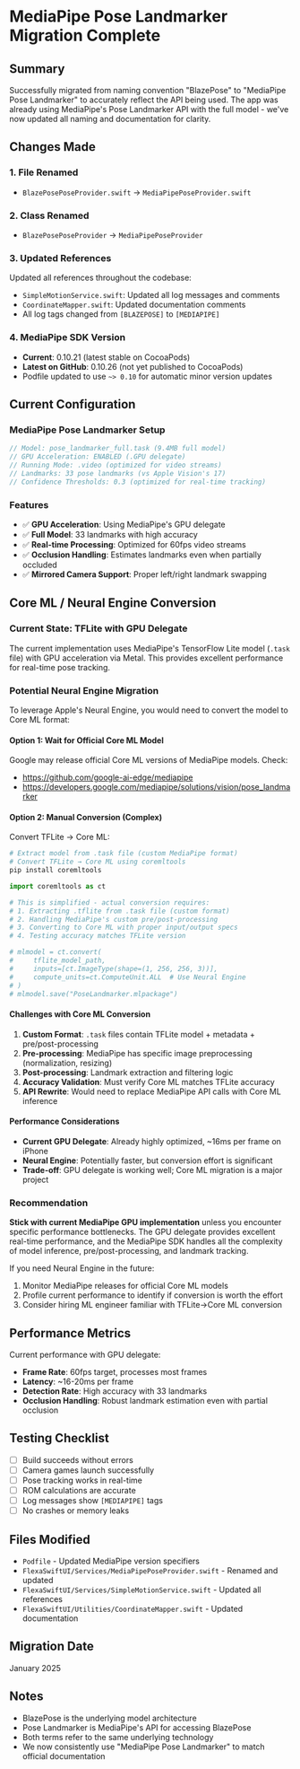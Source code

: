 # MediaPipe Pose Landmarker Migration Complete

## Summary
Successfully migrated from naming convention "BlazePose" to "MediaPipe Pose Landmarker" to accurately reflect the API being used. The app was already using MediaPipe's Pose Landmarker API with the full model - we've now updated all naming and documentation for clarity.

## Changes Made

### 1. File Renamed
- `BlazePosePoseProvider.swift` → `MediaPipePoseProvider.swift`

### 2. Class Renamed
- `BlazePosePoseProvider` → `MediaPipePoseProvider`

### 3. Updated References
Updated all references throughout the codebase:
- `SimpleMotionService.swift`: Updated all log messages and comments
- `CoordinateMapper.swift`: Updated documentation comments
- All log tags changed from `[BLAZEPOSE]` to `[MEDIAPIPE]`

### 4. MediaPipe SDK Version
- **Current**: 0.10.21 (latest stable on CocoaPods)
- **Latest on GitHub**: 0.10.26 (not yet published to CocoaPods)
- Podfile updated to use `~> 0.10` for automatic minor version updates

## Current Configuration

### MediaPipe Pose Landmarker Setup
```swift
// Model: pose_landmarker_full.task (9.4MB full model)
// GPU Acceleration: ENABLED (.GPU delegate)
// Running Mode: .video (optimized for video streams)
// Landmarks: 33 pose landmarks (vs Apple Vision's 17)
// Confidence Thresholds: 0.3 (optimized for real-time tracking)
```

### Features
- ✅ **GPU Acceleration**: Using MediaPipe's GPU delegate
- ✅ **Full Model**: 33 landmarks with high accuracy
- ✅ **Real-time Processing**: Optimized for 60fps video streams
- ✅ **Occlusion Handling**: Estimates landmarks even when partially occluded
- ✅ **Mirrored Camera Support**: Proper left/right landmark swapping

## Core ML / Neural Engine Conversion

### Current State: TFLite with GPU Delegate
The current implementation uses MediaPipe's TensorFlow Lite model (`.task` file) with GPU acceleration via Metal. This provides excellent performance for real-time pose tracking.

### Potential Neural Engine Migration

To leverage Apple's Neural Engine, you would need to convert the model to Core ML format:

#### **Option 1: Wait for Official Core ML Model**
Google may release official Core ML versions of MediaPipe models. Check:
- https://github.com/google-ai-edge/mediapipe
- https://developers.google.com/mediapipe/solutions/vision/pose_landmarker

#### **Option 2: Manual Conversion (Complex)**
Convert TFLite → Core ML:

```bash
# Extract model from .task file (custom MediaPipe format)
# Convert TFLite → Core ML using coremltools
pip install coremltools
```

```python
import coremltools as ct

# This is simplified - actual conversion requires:
# 1. Extracting .tflite from .task file (custom format)
# 2. Handling MediaPipe's custom pre/post-processing
# 3. Converting to Core ML with proper input/output specs
# 4. Testing accuracy matches TFLite version

# mlmodel = ct.convert(
#     tflite_model_path,
#     inputs=[ct.ImageType(shape=(1, 256, 256, 3))],
#     compute_units=ct.ComputeUnit.ALL  # Use Neural Engine
# )
# mlmodel.save("PoseLandmarker.mlpackage")
```

#### **Challenges with Core ML Conversion**
1. **Custom Format**: `.task` files contain TFLite model + metadata + pre/post-processing
2. **Pre-processing**: MediaPipe has specific image preprocessing (normalization, resizing)
3. **Post-processing**: Landmark extraction and filtering logic
4. **Accuracy Validation**: Must verify Core ML matches TFLite accuracy
5. **API Rewrite**: Would need to replace MediaPipe API calls with Core ML inference

#### **Performance Considerations**
- **Current GPU Delegate**: Already highly optimized, ~16ms per frame on iPhone
- **Neural Engine**: Potentially faster, but conversion effort is significant
- **Trade-off**: GPU delegate is working well; Core ML migration is a major project

### **Recommendation**
**Stick with current MediaPipe GPU implementation** unless you encounter specific performance bottlenecks. The GPU delegate provides excellent real-time performance, and the MediaPipe SDK handles all the complexity of model inference, pre/post-processing, and landmark tracking.

If you need Neural Engine in the future:
1. Monitor MediaPipe releases for official Core ML models
2. Profile current performance to identify if conversion is worth the effort
3. Consider hiring ML engineer familiar with TFLite→Core ML conversion

## Performance Metrics

Current performance with GPU delegate:
- **Frame Rate**: 60fps target, processes most frames
- **Latency**: ~16-20ms per frame
- **Detection Rate**: High accuracy with 33 landmarks
- **Occlusion Handling**: Robust landmark estimation even with partial occlusion

## Testing Checklist
- [ ] Build succeeds without errors
- [ ] Camera games launch successfully
- [ ] Pose tracking works in real-time
- [ ] ROM calculations are accurate
- [ ] Log messages show `[MEDIAPIPE]` tags
- [ ] No crashes or memory leaks

## Files Modified
- `Podfile` - Updated MediaPipe version specifiers
- `FlexaSwiftUI/Services/MediaPipePoseProvider.swift` - Renamed and updated
- `FlexaSwiftUI/Services/SimpleMotionService.swift` - Updated all references
- `FlexaSwiftUI/Utilities/CoordinateMapper.swift` - Updated documentation

## Migration Date
January 2025

## Notes
- BlazePose is the underlying model architecture
- Pose Landmarker is MediaPipe's API for accessing BlazePose
- Both terms refer to the same underlying technology
- We now consistently use "MediaPipe Pose Landmarker" to match official documentation
